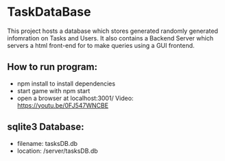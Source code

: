 # TaskDataBase
This project hosts a database which stores generated randomly generated infomration on Tasks and Users. It also contains a Backend Server which servers a html front-end for to make queries using a GUI frontend.

## How to run program:
- npm install to install dependencies 
- start game with npm start
- open a browser at localhost:3001/
Video: https://youtu.be/0FJ547WNCBE

## sqlite3 Database:
- filename: tasksDB.db
- location: /server/tasksDB.db
